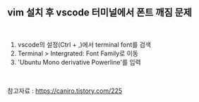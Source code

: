 ## vim 설치 후 vscode 터미널에서 폰트 깨짐 문제

<br>

1. vscode의 설정(Ctrl + ,)에서 terminal font를 검색
2. Terminal > Intergrated: Font Family로 이동
3. 'Ubuntu Mono derivative Powerline'를 입력

<br>

참고자료 : https://caniro.tistory.com/225
